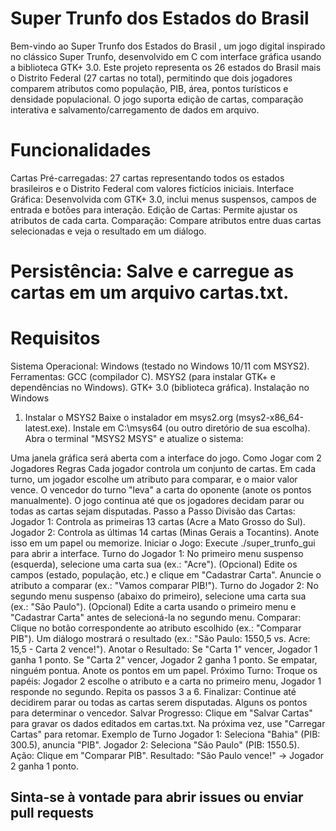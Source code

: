 # Super Trunfo dos Estados do Brasil 
Bem-vindo ao Super Trunfo dos Estados do Brasil , um jogo digital inspirado no clássico Super Trunfo, desenvolvido em C com interface gráfica usando a biblioteca GTK+ 3.0. Este projeto representa os 26 estados do Brasil mais o Distrito Federal (27 cartas no total), permitindo que dois jogadores comparem atributos como população, PIB, área, pontos turísticos e densidade populacional. O jogo suporta edição de cartas, comparação interativa e salvamento/carregamento de dados em arquivo.

# Funcionalidades
Cartas Pré-carregadas: 27 cartas representando todos os estados brasileiros e o Distrito Federal com valores fictícios iniciais.
Interface Gráfica: Desenvolvida com GTK+ 3.0, inclui menus suspensos, campos de entrada e botões para interação.
Edição de Cartas: Permite ajustar os atributos de cada carta.
Comparação: Compare atributos entre duas cartas selecionadas e veja o resultado em um diálogo.
# Persistência: Salve e carregue as cartas em um arquivo cartas.txt.
# Requisitos
Sistema Operacional: Windows (testado no Windows 10/11 com MSYS2).
Ferramentas:
GCC (compilador C).
MSYS2 (para instalar GTK+ e dependências no Windows).
GTK+ 3.0 (biblioteca gráfica).
Instalação no Windows
1. Instalar o MSYS2
Baixe o instalador em msys2.org (msys2-x86_64-latest.exe).
Instale em C:\msys64 (ou outro diretório de sua escolha).
Abra o terminal "MSYS2 MSYS" e atualize o sistema:

Uma janela gráfica será aberta com a interface do jogo.
Como Jogar com 2 Jogadores
Regras
Cada jogador controla um conjunto de cartas.
Em cada turno, um jogador escolhe um atributo para comparar, e o maior valor vence.
O vencedor do turno "leva" a carta do oponente (anote os pontos manualmente).
O jogo continua até que os jogadores decidam parar ou todas as cartas sejam disputadas.
Passo a Passo
Divisão das Cartas:
Jogador 1: Controla as primeiras 13 cartas (Acre a Mato Grosso do Sul).
Jogador 2: Controla as últimas 14 cartas (Minas Gerais a Tocantins).
Anote isso em um papel ou memorize.
Iniciar o Jogo:
Execute ./super_trunfo_gui para abrir a interface.
Turno do Jogador 1:
No primeiro menu suspenso (esquerda), selecione uma carta sua (ex.: "Acre").
(Opcional) Edite os campos (estado, população, etc.) e clique em "Cadastrar Carta".
Anuncie o atributo a comparar (ex.: "Vamos comparar PIB!").
Turno do Jogador 2:
No segundo menu suspenso (abaixo do primeiro), selecione uma carta sua (ex.: "São Paulo").
(Opcional) Edite a carta usando o primeiro menu e "Cadastrar Carta" antes de selecioná-la no segundo menu.
Comparar:
Clique no botão correspondente ao atributo escolhido (ex.: "Comparar PIB").
Um diálogo mostrará o resultado (ex.: "São Paulo: 1550,5 vs. Acre: 15,5 - Carta 2 vence!").
Anotar o Resultado:
Se "Carta 1" vencer, Jogador 1 ganha 1 ponto.
Se "Carta 2" vencer, Jogador 2 ganha 1 ponto.
Se empatar, ninguém pontua.
Anote os pontos em um papel.
Próximo Turno:
Troque os papéis: Jogador 2 escolhe o atributo e a carta no primeiro menu, Jogador 1 responde no segundo.
Repita os passos 3 a 6.
Finalizar:
Continue até decidirem parar ou todas as cartas serem disputadas.
Alguns os pontos para determinar o vencedor.
Salvar Progresso:
Clique em "Salvar Cartas" para gravar os dados editados em cartas.txt.
Na próxima vez, use "Carregar Cartas" para retomar.
Exemplo de Turno
Jogador 1: Seleciona "Bahia" (PIB: 300.5), anuncia "PIB".
Jogador 2: Seleciona "São Paulo" (PIB: 1550.5).
Ação: Clique em "Comparar PIB".
Resultado: "São Paulo vence!" → Jogador 2 ganha 1 ponto.

## Sinta-se à vontade para abrir issues ou enviar pull requests
